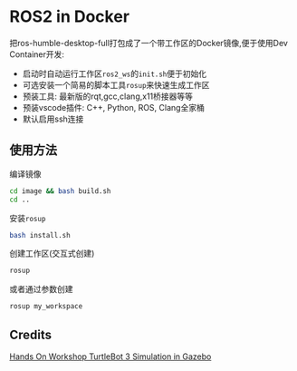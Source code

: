 # ROS2 in Docker
把ros-humble-desktop-full打包成了一个带工作区的Docker镜像,便于使用Dev Container开发:
- 启动时自动运行工作区`ros2_ws`的`init.sh`便于初始化
- 可选安装一个简易的脚本工具`rosup`来快速生成工作区
- 预装工具: 最新版的rqt,gcc,clang,x11桥接器等等
- 预装vscode插件: C++, Python, ROS, Clang全家桶
- 默认启用ssh连接



## 使用方法
编译镜像
```bash
cd image && bash build.sh
cd ..
```
安装`rosup`
```bash
bash install.sh
```
创建工作区(交互式创建)
```bash
rosup
```
或者通过参数创建
```bash
rosup my_workspace
```

## Credits
[Hands On Workshop TurtleBot 3 Simulation in Gazebo](https://github.com/mateus-mos/Hands-On-Workshop-TurtleBot-3-Simulation-in-Gazebo)